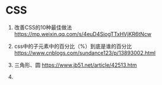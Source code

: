 # CSS

1. 改善CSS的10种最佳做法
https://mp.weixin.qq.com/s/4euD4SiogTTxHVjKR6tNcw

2. css中的子元素中的百分比（%）到底是谁的百分比
https://www.cnblogs.com/sundance123/p/13893002.html

3. 三角形、圆
https://www.jb51.net/article/42513.htm

4. 